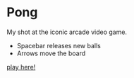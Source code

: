 # Pong

My shot at the iconic arcade video game. 

* Spacebar releases new balls
* Arrows move the board

[play here!](https://www.google.com/url?q=https://rawcdn.githack.com/magdakura/random-experiments/f899d6982685840260b5d624a08e488b0c1d191f/games/magdasponggameV6.html&sa=D&source=hangouts&ust=1613866316766000&usg=AFQjCNFwul2SGrepxqK7DGgJaa7M2Dyfmg)